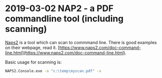 # 2019-03-02 NAP2 - a PDF commandline tool (including scanning)

[Naps2](https://www.naps2.com/) is a tool which can scan to commmand line. There is good examples on their webpage, read it. [https://www.naps2.com/doc-command-line.html](https://www.naps2.com/doc-command-line.html).

Basic usage for scanning is:

```cmd
NAPS2.Console.exe -o "c:\temp\myscan.pdf" -v
```

